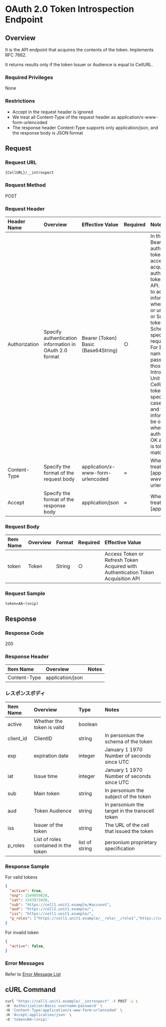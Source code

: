 # OAuth 2.0 Token Introspection Endpoint
## Overview
It is the API endpoint that acquires the contents of the token. Implements RFC 7662.

It returns results only if the token Issuer or Audience is equal to CellURL.

### Required Privileges
None

### Restrictions
* Accept in the request header is ignored
* We treat all Content-Type of the request header as application/x-www-form-urlencoded
* The response header Content-Type supports only application/json, and the response body is JSON format

## Request
### Request URL
```
{CellURL}/__introspect
```
### Request Method
POST

### Request Header

|Header Name|Overview|Effective Value|Required|Notes|
|:--|:--|:--|:--|:--|
|Authorization|Specify authentication information in OAuth 2.0 format|Bearer {Token}<br>Basic {Base64String}|○|In the case of Bearer, the authentication token is the access token acquired by the authentication token acquisition API. It is possible to acquire token information only when unit token or unit user token or Schema of token matches Schema of token specified by request body.<br>For Basic, user name and password are those set for Introspection by Unit setting, or CellURL and token are specified. In the case of CellURL and token, token information can be obtained only when client authentication is OK and CellURL is token that matches Schema|
|Content-Type|Specify the format of the request body|application/x-www-form-urlencoded|×|When omitted, treat it as [application/x-www-form-urlencoded]|
|Accept|Specify the format of the response body|application/json|×|When omitted, treat it as [application/json]|

### Request Body

|Item Name|Overview|Format|Required|Effective Value|
|:--|:--|:--|:--|:--|
|token|Token|String|○|Access Token or Refresh Token Acquired with Authentication Token Acquisition API|

### Request Sample

```
token=AA~(snip)

```

## Response
### Response Code
200

### Response Header

|Item Name|Overview|Notes|
|:--|:--|:--|
|Content-Type|application/json||

### レスポンスボディ

|Item Name|Overview|Type|Notes|
|:--|:--|:--|:--|
|active|Whether the token is valid|boolean||
|client_id|ClientID|string|In personium the schema of the token|
|exp|expiration date|integer|January 1 1970 Number of seconds since UTC|
|iat|Issue time|integer|January 1 1970 Number of seconds since UTC|
|sub|Main token|string|In personium the subject of the token|
|aud|Token Audience|string|In personium the target in the transcell token|
|iss|Issuer of the token|string|The URL of the cell that issued the token|
|p_roles|List of roles contained in the token|list of string|personium proprietary specification|

### Response Sample
For valid tokens
```JSON
{
  "active": true,
  "exp": 1544059820,
  "iat": 1543973420,
  "sub": "https://cell1.unit1.example/#account",
  "aud": "https://cell2.unit1.example/",
  "iss": "https://cell1.unit1.example/",
  "p_roles": ["https://cell1.unit1.example/__role/__/role1","https://cell1.unit1.example/__role/__/role2"]
}
```
For invalid token
```JSON
{
  "active": false,
}
```

### Error Messages
Refer to [Error Message List](004_Error_Messages.md)

## cURL Command
```sh
curl "https://cell1.unit1.example/__introspect" -X POST -i \
-H 'Authorization:Basic username:password' \
-H 'Content-Type:application/x-www-form-urlencoded' \
-H 'Accept:application/json' \
-d 'token=RA~(snip)'
```
